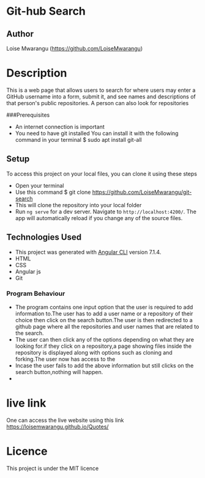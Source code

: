 # Git-hub Search
## Author
Loise Mwarangu (https://github.com/LoiseMwarangu)
# Description
This is a web page that allows users to search for where users may enter a GitHub username into a form, submit it, and see names and descriptions of that person's public repositories. A person can also look for repositories


###Prerequisites
* An internet connection is important
* You need to have git installed You can install it with the following command in your terminal $ sudo apt install git-all

## Setup
To access this project on your local files, you can clone it using these steps
* Open your terminal
* Use this command $ git clone https://github.com/LoiseMwarangu/git-search
* This will clone the repository into your local folder
* Run `ng serve` for a dev server. Navigate to `http://localhost:4200/`. The app will automatically reload if you change any of the source files.
## Technologies Used
* This project was generated with [Angular CLI](https://github.com/angular/angular-cli) version 7.1.4.
* HTML
* CSS
* Angular js
* Git
### Program Behaviour
* The program contains one input option that the user is required to add information to.The user has to add a user name or a repository of their choice then click on the search button.The user is then redirected to a github page where all the repositories and user names that are related to the search.
* The user can then click any of the options depending on what they are looking for.if they click on a repository,a page showing files inside the repository is displayed along with options such as cloning and forking.The user now has access to the 
* Incase the user fails to add the above information but still clicks on the search button,nothing will happen.
* 
# live link
One can access the live website using this link  https://loisemwarangu.github.io/Quotes/

# Licence
This project is under the MIT licence